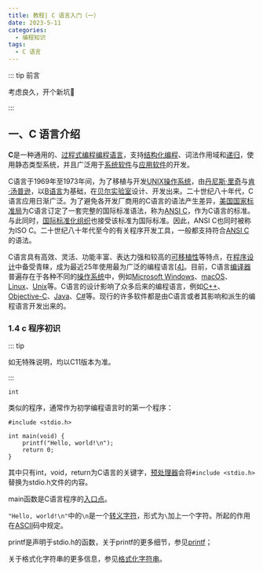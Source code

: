 ```yaml
---
title: 教程| C 语言入门（一）
date: 2023-5-11
categories: 
  - 编程知识
tags: 
  - C 语言
---
```


::: tip 前言

考虑良久，开个新坑🧐

:::



## 一、C 语言介绍

**C**是一种通用的、[过程式编程](https://zh.wikipedia.org/wiki/过程式编程)[编程语言](https://zh.wikipedia.org/wiki/程式語言)，支持[结构化编程](https://zh.wikipedia.org/wiki/结构化编程)、词法作用域和[递归](https://zh.wikipedia.org/wiki/递归)，使用静态类型系统，并且广泛用于[系统软件](https://zh.wikipedia.org/wiki/系统软件)与[应用软件](https://zh.wikipedia.org/wiki/应用软件)的开发。

C语言于1969年至1973年间，为了移植与开发[UNIX](https://zh.wikipedia.org/wiki/UNIX)[操作系统](https://zh.wikipedia.org/wiki/作業系統)，由[丹尼斯·里奇](https://zh.wikipedia.org/wiki/丹尼斯·里奇)与[肯·汤普逊](https://zh.wikipedia.org/wiki/肯·汤普逊)，以[B语言](https://zh.wikipedia.org/wiki/B语言)为基础，在[贝尔实验室](https://zh.wikipedia.org/wiki/贝尔实验室)设计、开发出来。二十世纪八十年代，C语言应用日渐广泛。为了避免各开发厂商用的C语言的语法产生差异，[美国国家标准局](https://zh.wikipedia.org/wiki/美國國家標準局)为C语言订定了一套完整的国际标准语法，称为[ANSI C](https://zh.wikipedia.org/wiki/ANSI_C)，作为C语言的标准。与此同时，[国际标准化组织](https://zh.wikipedia.org/wiki/国际标准化组织)也接受该标准为国际标准。因此，ANSI C也同时被称为ISO C。二十世纪八十年代至今的有关程序开发工具，一般都支持符合[ANSI C](https://zh.wikipedia.org/wiki/ANSI_C)的语法。

C语言具有高效、灵活、功能丰富、表达力强和较高的[可移植性](https://zh.wikipedia.org/wiki/移植_(軟體))等特点，在[程序设计](https://zh.wikipedia.org/wiki/程序设计)中备受青睐，成为最近25年使用最为广泛的编程语言[[4\]](https://zh.wikipedia.org/wiki/C语言#cite_note-AutoTX-3-4)。目前，C语言[编译器](https://zh.wikipedia.org/wiki/編譯器)普遍存在于各种不同的[操作系统](https://zh.wikipedia.org/wiki/操作系统)中，例如[Microsoft Windows](https://zh.wikipedia.org/wiki/Microsoft_Windows)、[macOS](https://zh.wikipedia.org/wiki/Mac_OS_X)、[Linux](https://zh.wikipedia.org/wiki/Linux)、[Unix](https://zh.wikipedia.org/wiki/Unix)等。C语言的设计影响了众多后来的编程语言，例如[C++](https://zh.wikipedia.org/wiki/C%2B%2B)、[Objective-C](https://zh.wikipedia.org/wiki/Objective-C)、[Java](https://zh.wikipedia.org/wiki/Java)、[C#](https://zh.wikipedia.org/wiki/C♯)等。现行的许多软件都是由C语言或者其影响和派生的编程语言开发出来的。



### 1.4 c 程序初识

::: tip

如无特殊说明，均以C11版本为准。

:::

```
int
```

类似的程序，通常作为初学编程语言时的第一个程序：

```
#include <stdio.h>

int main(void) {
    printf("Hello, world!\n");
    return 0;
}
```

其中只有int，void，return为C语言的关键字，[预处理器](https://zh.wikipedia.org/wiki/C预处理器)会将`#include <stdio.h>`替换为stdio.h文件的内容。

main函数是C语言程序的[入口点](https://zh.wikipedia.org/wiki/入口点)。

`"Hello, world!\n"`中的`\n`是一个[转义字符](https://zh.wikipedia.org/wiki/转义字符)，形式为`\`加上一个字符。所起的作用在[ASCII](https://zh.wikipedia.org/wiki/ASCII)码中规定。

printf是声明于stdio.h的函数，关于printf的更多细节，参见[printf](https://zh.wikipedia.org/wiki/Printf)；

关于格式化字符串的更多信息，参见[格式化字符串](https://zh.wikipedia.org/wiki/格式化字符串)。
